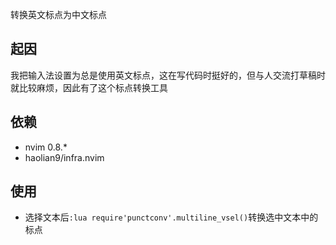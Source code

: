 转换英文标点为中文标点

## 起因
我把输入法设置为总是使用英文标点，这在写代码时挺好的，但与人交流打草稿时就比较麻烦，因此有了这个标点转换工具

## 依赖
* nvim 0.8.*
* haolian9/infra.nvim

## 使用
* 选择文本后`:lua require'punctconv'.multiline_vsel()`转换选中文本中的标点
